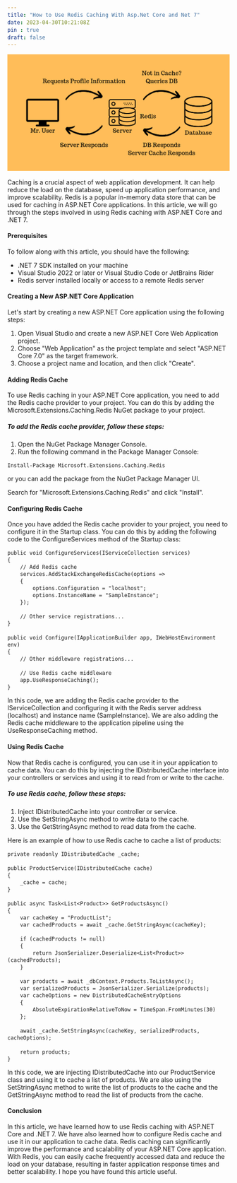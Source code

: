 ```yaml
---
title: "How to Use Redis Caching With Asp.Net Core and Net 7"
date: 2023-04-30T10:21:08Z
pin : true
draft: false
---
```


![Redis](../../images/redis.png)

Caching is a crucial aspect of web application development. It can help reduce the load on the database, speed up application performance, and improve scalability. Redis is a popular in-memory data store that can be used for caching in ASP.NET Core applications. In this article, we will go through the steps involved in using Redis caching with ASP.NET Core and .NET 7.

#### Prerequisites

To follow along with this article, you should have the following:

- .NET 7 SDK installed on your machine
- Visual Studio 2022 or later or Visual Studio Code or JetBrains Rider
- Redis server installed locally or access to a remote Redis server

#### Creating a New ASP.NET Core Application
Let's start by creating a new ASP.NET Core application using the following steps:

1. Open Visual Studio and create a new ASP.NET Core Web Application project.
2. Choose "Web Application" as the project template and select "ASP.NET Core 7.0" as the target framework.
3. Choose a project name and location, and then click "Create".


#### Adding Redis Cache
To use Redis caching in your ASP.NET Core application, you need to add the Redis cache provider to your project. You can do this by adding the Microsoft.Extensions.Caching.Redis NuGet package to your project.

##### To add the Redis cache provider, follow these steps:
1. Open the NuGet Package Manager Console.
2. Run the following command in the Package Manager Console:
```
Install-Package Microsoft.Extensions.Caching.Redis
```
or you can add the package from the NuGet Package Manager UI.

Search for "Microsoft.Extensions.Caching.Redis" and click "Install".

#### Configuring Redis Cache
Once you have added the Redis cache provider to your project, you need to configure it in the Startup class. You can do this by adding the following code to the ConfigureServices method of the Startup class:
```
public void ConfigureServices(IServiceCollection services)
{
    // Add Redis cache
    services.AddStackExchangeRedisCache(options =>
    {
        options.Configuration = "localhost";
        options.InstanceName = "SampleInstance";
    });

    // Other service registrations...
}

public void Configure(IApplicationBuilder app, IWebHostEnvironment env)
{
    // Other middleware registrations...

    // Use Redis cache middleware
    app.UseResponseCaching();
}
```

In this code, we are adding the Redis cache provider to the IServiceCollection and configuring it with the Redis server address (localhost) and instance name (SampleInstance). We are also adding the Redis cache middleware to the application pipeline using the UseResponseCaching method.

#### Using Redis Cache
Now that Redis cache is configured, you can use it in your application to cache data. You can do this by injecting the IDistributedCache interface into your controllers or services and using it to read from or write to the cache.

##### To use Redis cache, follow these steps:

1. Inject IDistributedCache into your controller or service.
2. Use the SetStringAsync method to write data to the cache.
3. Use the GetStringAsync method to read data from the cache.

Here is an example of how to use Redis cache to cache a list of products:

```
private readonly IDistributedCache _cache;

public ProductService(IDistributedCache cache)
{
    _cache = cache;
}

public async Task<List<Product>> GetProductsAsync()
{
    var cacheKey = "ProductList";
    var cachedProducts = await _cache.GetStringAsync(cacheKey);

    if (cachedProducts != null)
    {
        return JsonSerializer.Deserialize<List<Product>>(cachedProducts);
    }

    var products = await _dbContext.Products.ToListAsync();
    var serializedProducts = JsonSerializer.Serialize(products);
    var cacheOptions = new DistributedCacheEntryOptions
    {
        AbsoluteExpirationRelativeToNow = TimeSpan.FromMinutes(30)
    };

    await _cache.SetStringAsync(cacheKey, serializedProducts, cacheOptions);

    return products;
}
```

In this code, we are injecting IDistributedCache into our ProductService class and using it to cache a list of products. We are also using the SetStringAsync method to write the list of products to the cache and the GetStringAsync method to read the list of products from the cache.

#### Conclusion

In this article, we have learned how to use Redis caching with ASP.NET Core and .NET 7. We have also learned how to configure Redis cache and use it in our application to cache data. Redis caching can significantly improve the performance and scalability of your ASP.NET Core application. With Redis, you can easily cache frequently accessed data and reduce the load on your database, resulting in faster application response times and better scalability. I hope you have found this article useful. 

[def]: ../../images/redis.png